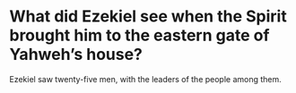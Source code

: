 # What did Ezekiel see when the Spirit brought him to the eastern gate of Yahweh’s house?

Ezekiel saw twenty-five men, with the leaders of the people among them.
